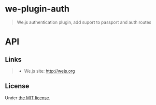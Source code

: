# we-plugin-auth

> We.js authentication plugin, add suport to passport and auth routes

# API


## Links

> * We.js site: http://wejs.org

## License

Under [the MIT license](LICENSE).